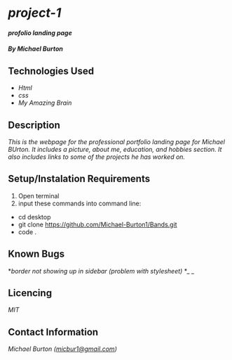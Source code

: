 # _project-1_

#### _profolio landing page_

##### By _**Michael Burton**_

## Technologies Used

* _Html_
* _css_
* _My Amazing Brain_

## Description

_This is the webpage for the professional portfolio landing page for Michael BUrton. It includes a picture, about me, education, and hobbies section. It also includes links to some of the projects he has worked on._

## Setup/Instalation Requirements

1. Open terminal
2. input these commands into command line:

* cd desktop
* git clone https://github.com/Michael-Burton1/Bands.git
* code .

## Known Bugs

*_border not showing up in sidebar (problem with stylesheet)_
*_ _

## Licencing

_MIT_

## Contact Information

_Michael Burton (micbur1@gmail.com)_